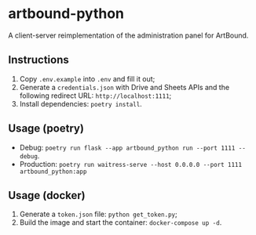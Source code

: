 # artbound-python

A client-server reimplementation of the administration panel for ArtBound.

## Instructions
1. Copy `.env.example` into `.env` and fill it out;
2. Generate a `credentials.json` with Drive and Sheets APIs and the following redirect URL: `http://localhost:1111`;
3. Install dependencies: `poetry install`.

## Usage (poetry)
* Debug: `poetry run flask --app artbound_python run --port 1111 --debug`.
* Production: `poetry run waitress-serve --host 0.0.0.0 --port 1111 artbound_python:app`

## Usage (docker)
1. Generate a `token.json` file: `python get_token.py`;
2. Build the image and start the container: `docker-compose up -d`.

